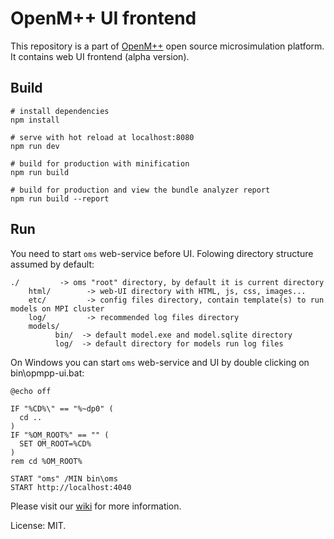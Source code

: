 # OpenM++ UI frontend

This repository is a part of [OpenM++](http://www.openmpp.org/) open source microsimulation platform.
It contains web UI frontend (alpha version).

## Build

```
# install dependencies
npm install

# serve with hot reload at localhost:8080
npm run dev

# build for production with minification
npm run build

# build for production and view the bundle analyzer report
npm run build --report
```

## Run

You need to start `oms` web-service before UI. Folowing directory structure assumed by default:
```
./         -> oms "root" directory, by default it is current directory
    html/        -> web-UI directory with HTML, js, css, images...
    etc/         -> config files directory, contain template(s) to run models on MPI cluster
    log/         -> recommended log files directory
    models/
          bin/  -> default model.exe and model.sqlite directory
          log/  -> default directory for models run log files
```

On Windows you can start `oms` web-service and UI by double clicking on bin\opmpp-ui.bat:
```
@echo off

IF "%CD%\" == "%~dp0" (
  cd ..
)
IF "%OM_ROOT%" == "" (
  SET OM_ROOT=%CD%
)
rem cd %OM_ROOT%

START "oms" /MIN bin\oms
START http://localhost:4040
```

Please visit our [wiki](http://www.openmpp.org/wiki/) for more information.

License: MIT.
